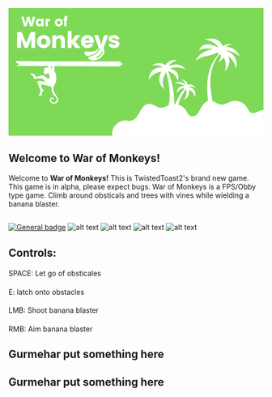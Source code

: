 ![alt text](https://raw.githubusercontent.com/Ishaanlikescandy/War-of-Monkeys/Images/War%20of.png)
## Welcome to War of Monkeys!
Welcome to **War of Monkeys!** This is TwistedToast2's brand new game. This game is in alpha, please expect bugs. War of Monkeys is a FPS/Obby type game. Climb around obsticals and trees with vines while wielding a banana blaster.
## 
[![General badge](https://img.shields.io/badge/Not-Scam-red.svg)](https://scam.com)
![alt text](https://img.shields.io/badge/Gurmehar-Put%20Button%20Here-orange)
![alt text](https://img.shields.io/badge/Gurmehar-Put%20Button20Here-yellow)
![alt text](https://img.shields.io/badge/Gurmehar-Put%20Button%20Here-success)
![alt text](https://img.shields.io/badge/Gurmehar-Put%20Button%20Here-blue)
## Controls:
#### 
SPACE: Let go of obsticales
#### 
E: latch onto obstacles
####
LMB: Shoot banana blaster
####
RMB: Aim banana blaster

## Gurmehar put something here

## Gurmehar put something here
